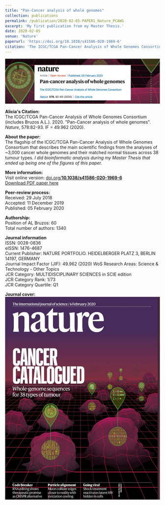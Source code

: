 ```yaml
---
title: "Pan-Cancer analysis of whole genomes"
collection: publications
permalink: /publication/2020-02-05-PAPER1_Nature_PCAWG
excerpt: 'My first publication from my Master Thesis.'
date: 2020-02-05
venue: 'Nature'
paperurl: 'https://doi.org/10.1038/s41586-020-1969-6'
citation: 'The ICGC/TCGA Pan-Cancer Analysis of Whole Genomes Consortium. (2020). &quot;Pan-Cancer analysis of whole genomes.&quot; <i>Nature</i>. 578:82-93.'
---
```


<img src='/files/papers/2020-02-05-PAPER1_Nature_PCAWG-screenshot.png' />  

**Alicia's Citation:**  
The ICGC/TCGA Pan-Cancer Analysis of Whole Genomes Consortium (includes Bruzos A.L.). 2020. "Pan-Cancer analysis of whole genomes". <i>Nature</i>, 578:82-93. IF = 49.962 (2020).  

**About the paper:**  
The flagship of the ICGC/TCGA Pan-Cancer Analysis of Whole Genomes Consortium that describes the main scientific findings from the analyses of ~3,000 cancer whole genomes and their matched normal tissues across 38 tumour types. *I did bioinformatic analysis during my Master Thesis that ended up being one of the figures of this paper.*  

**More information:**  
Visit online version: [doi.org/**10.1038/s41586-020-1969-6**](https://doi.org/10.1038/s41586-020-1969-6)  
[Download PDF paper here](https://ALBruzos.github.io/files/papers/2020-02-05-PAPER_Nature_PCAWG.pdf)  

**Peer-review process:**  
Received: 29 July 2018  
Accepted: 11 December 2019  
Published: 05 February 2020  

**Authorship:**  
Position of AL Bruzos: 60  
Total number of authors: 1340

**Journal information**  
ISSN: 0028-0836  
eISSN: 1476-4687  
Current Publisher: NATURE PORTFOLIO. HEIDELBERGER PLATZ 3, BERLIN 14197, GERMANY  
Journal Impact Factor (JIF): 49.962 (2020)
WoS Research Areas: Science & Technology - Other Topics    
JCR Category: MULTIDISCIPLINARY SCIENCES in SCIE edition  
JCR Category Rank: 1/73  
JCR Category Quartile: Q1  

**Journal cover:**  
<img src='/files/papers/2020-02-05-PAPER_NatureCover_PCAWG.jpg' width="526" height="659" />  

